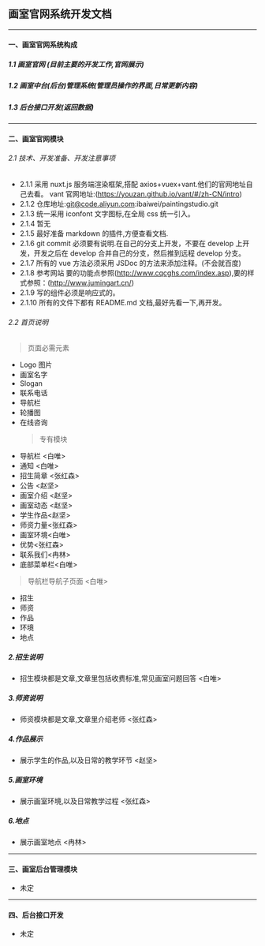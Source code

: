 ## 画室官网系统开发文档

---

#### 一、画室官网系统构成

##### 1.1 画室官网 (目前主要的开发工作,官网展示)

##### 1.2 画室中台(后台)管理系统(管理员操作的界面,日常更新内容)

##### 1.3 后台接口开发(返回数据)

---

#### 二、画室官网模块

###### 2.1 技术、开发准备、开发注意事项

- 2.1.1 采用 nuxt.js 服务端渲染框架,搭配 axios+vuex+vant.他们的官网地址自己去看。
  vant 官网地址:(https://youzan.github.io/vant/#/zh-CN/intro)
- 2.1.2 仓库地址:git@code.aliyun.com:ibaiwei/paintingstudio.git
- 2.1.3 统一采用 iconfont 文字图标,在全局 css 统一引入。
- 2.1.4 暂无
- 2.1.5 最好准备 markdown 的插件,方便查看文档.
- 2.1.6 git commit 必须要有说明.在自己的分支上开发，不要在 develop 上开发，开发之后在 develop 合并自己的分支，然后推到远程 develop 分支。
- 2.1.7 所有的 vue 方法必须采用 JSDoc 的方法来添加注释。(不会就百度)
- 2.1.8 参考网站 要的功能点参照(http://www.cqcghs.com/index.asp),要的样式参照：(http://www.jumingart.cn/)
- 2.1.9 写的组件必须是响应式的。
- 2.1.10 所有的文件下都有 README.md 文档,最好先看一下,再开发。

###### 2.2 首页说明

> 页面必需元素
- Logo 图片 
- 画室名字
- Slogan
- 联系电话
- 导航栏
- 轮播图
- 在线咨询
  > 专有模块
- 导航栏 <白唯>
- 通知 <白唯>
- 招生简章  <张红森>
- 公告 <赵坚>
- 画室介绍 <赵坚>
- 画室动态 <赵坚>
- 学生作品<赵坚>
- 师资力量<张红森>
- 画室环境<白唯>
- 优势<张红森>
- 联系我们<冉林>
- 底部菜单栏<白唯>
> 导航栏导航子页面   <白唯>
- 招生
- 师资
- 作品
- 环境
- 地点

##### 2.招生说明

- 招生模块都是文章,文章里包括收费标准,常见画室问题回答   <白唯>

##### 3.师资说明

- 师资模块都是文章,文章里介绍老师   <张红森>

##### 4.作品展示

- 展示学生的作品,以及日常的教学环节 <赵坚>

##### 5.画室环境

- 展示画室环境,以及日常教学过程 <张红森>

##### 6.地点

- 展示画室地点    <冉林>

---

#### 三、画室后台管理模块

- 未定

---

#### 四、后台接口开发

- 未定
